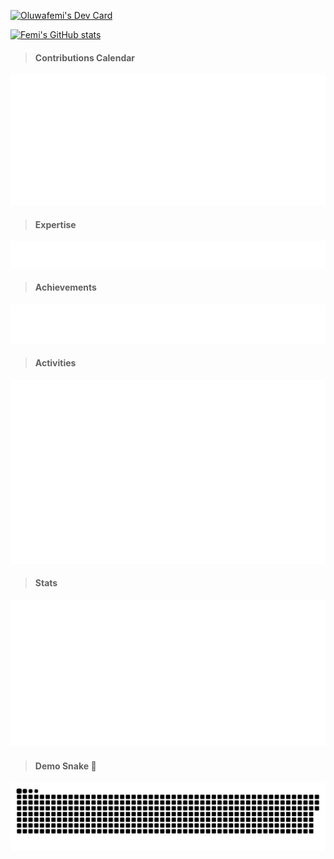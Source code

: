 <a href="https://app.daily.dev/oluwafemi"><img src="https://api.daily.dev/devcards/v2/if6VpnHYCwT7Ofg19R2IP.png?type=wide&r=mkd" width="652" alt="Oluwafemi's Dev Card"/></a>

[![Femi's GitHub stats](https://github-readme-stats.vercel.app/api?username=Loluwafemi)](https://github.com/Loluwafemi/github-readme-stats)

> #### Contributions Calendar
![Metrics](studio/metrics.plugin.isocalendar.svg)

> #### Expertise
![Metrics](studio/metrics.plugin.topics.icons.svg)

> #### Achievements
![Metrics](studio/metrics.plugin.achievements.svg)

> #### Activities
![Metrics](studio/metrics.plugin.habits.charts.svg)

> #### Stats
![Metrics](studio/metrics.classic.svg)


> #### Demo Snake 🐍
<p align="center">
  <!--credit to sammorozov-->
 <img width="1000" src="studio/github-snake.svg" alt="snake"/>
</p>


